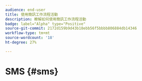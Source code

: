```yaml
---
audience: end-user
title: 使用簡訊工作流程活動
description: 瞭解如何使用簡訊工作流程活動
badge: label="Alpha" type="Positive"
source-git-commit: 2172d159b9d43b18ebb56f5bbbb806884db14346
workflow-type: tm+mt
source-wordcount: '18'
ht-degree: 27%

---
```



# SMS {#sms}


